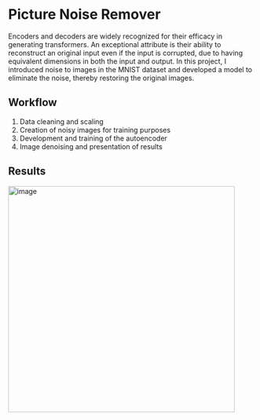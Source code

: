 
# Picture Noise Remover

Encoders and decoders are widely recognized for their efficacy in generating transformers. An exceptional attribute is their ability to reconstruct an original input even if the input is corrupted, due to having equivalent dimensions in both the input and output. In this project, I introduced noise to images in the MNIST dataset and developed a model to eliminate the noise, thereby restoring the original images.


## Workflow
1. Data cleaning and scaling
2. Creation of noisy images for training purposes
3. Development and training of the autoencoder
4. Image denoising and presentation of results

## Results
<img width="461" alt="image" src="https://github.com/user-attachments/assets/edcdd842-9f57-4a56-b915-7c21d03036cb">
